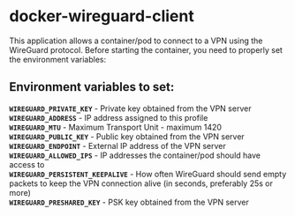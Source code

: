 # docker-wireguard-client

This application allows a container/pod to connect to a VPN using the WireGuard protocol. Before starting the container, you need to properly set the environment variables:

## Environment variables to set:
<b>`WIREGUARD_PRIVATE_KEY`</b> - Private key obtained from the VPN server <br>
<b>`WIREGUARD_ADDRESS`</b> - IP address assigned to this profile <br>
<b>`WIREGUARD_MTU`</b> - Maximum Transport Unit - maximum 1420 <br>
<b>`WIREGUARD_PUBLIC_KEY`</b> - Public key obtained from the VPN server <br>
<b>`WIREGUARD_ENDPOINT`</b> - External IP address of the VPN server <br>
<b>`WIREGUARD_ALLOWED_IPS`</b> - IP addresses the container/pod should have access to <br>
<b>`WIREGUARD_PERSISTENT_KEEPALIVE`</b> - How often WireGuard should send empty packets to keep the VPN connection alive (in seconds, preferably 25s or more) <br>
<b>`WIREGUARD_PRESHARED_KEY`</b> - PSK key obtained from the VPN server<br>
